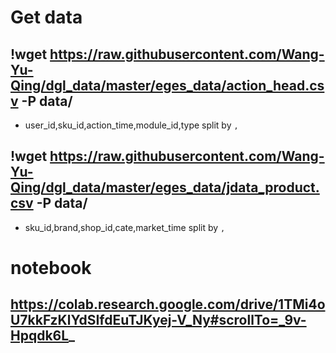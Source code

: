 # Get data 
## !wget https://raw.githubusercontent.com/Wang-Yu-Qing/dgl_data/master/eges_data/action_head.csv -P data/
- user_id,sku_id,action_time,module_id,type
split by `,`

## !wget https://raw.githubusercontent.com/Wang-Yu-Qing/dgl_data/master/eges_data/jdata_product.csv -P data/
- sku_id,brand,shop_id,cate,market_time
split by `,`

# notebook
## https://colab.research.google.com/drive/1TMi4oU7kkFzKlYdSIfdEuTJKyej-V_Ny#scrollTo=_9v-Hpqdk6L_
